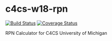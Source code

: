 # c4cs-w18-rpn

[![Build Status](https://travis-ci.org/jonah18/c4cs-w18-rpn.svg?branch=master)](https://travis-ci.org/jonah18/c4cs-w18-rpn)
[![Coverage Status](https://coveralls.io/repos/github/jonah18/c4cs-w18-rpn/badge.svg?branch=master)](https://coveralls.io/github/jonah18/c4cs-w18-rpn?branch=master)

RPN Calculator for C4CS University of Michigan
